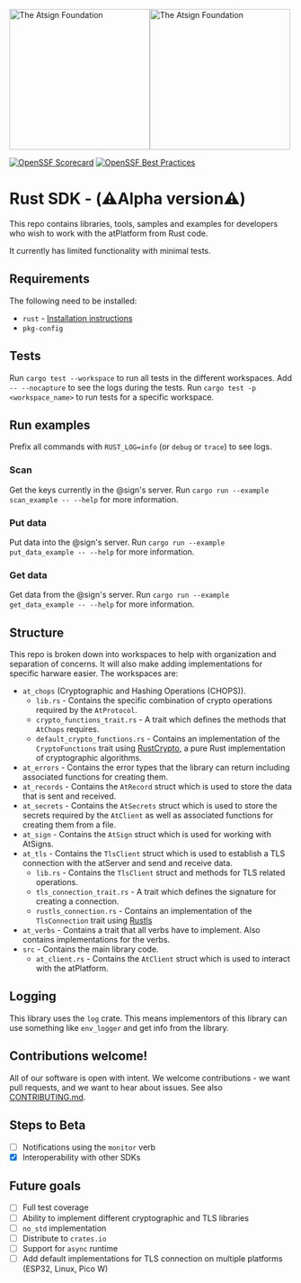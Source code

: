 <a href="https://atsign.com#gh-light-mode-only"><img width=250px src="https://atsign.com/wp-content/uploads/2022/05/atsign-logo-horizontal-color2022.svg#gh-light-mode-only" alt="The Atsign Foundation"></a><a href="https://atsign.com#gh-dark-mode-only"><img width=250px src="https://atsign.com/wp-content/uploads/2023/08/atsign-logo-horizontal-reverse2022-Color.svg#gh-dark-mode-only" alt="The Atsign Foundation"></a>

[![OpenSSF Scorecard](https://api.securityscorecards.dev/projects/github.com/atsign-foundation/at_rust/badge)](https://api.securityscorecards.dev/projects/github.com/atsign-foundation/at_rust)
[![OpenSSF Best Practices](https://www.bestpractices.dev/projects/8148/badge)](https://www.bestpractices.dev/projects/8148)

# Rust SDK - (⚠️Alpha version⚠️)
This repo contains libraries, tools, samples and examples for developers who wish to work with the atPlatform from Rust code.

It currently has limited functionality with minimal tests.

## Requirements
The following need to be installed:
- `rust` - [Installation instructions](https://doc.rust-lang.org/book/ch01-01-installation.html)
- `pkg-config`

## Tests
Run `cargo test --workspace` to run all tests in the different workspaces.
Add `-- --nocapture` to see the logs during the tests.
Run `cargo test -p <workspace_name>` to run tests for a specific workspace.

## Run examples
Prefix all commands with `RUST_LOG=info` (or `debug` or `trace`) to see logs.
### Scan
Get the keys currently in the @sign's server.
Run `cargo run --example scan_example -- --help` for more information.

### Put data
Put data into the @sign's server.
Run `cargo run --example put_data_example -- --help` for more information.

### Get data
Get data from the @sign's server.
Run `cargo run --example get_data_example -- --help` for more information.


## Structure
This repo is broken down into workspaces to help with organization and separation of concerns. It will also make adding implementations for specific harware easier. The workspaces are:
- `at_chops` (Cryptographic and Hashing Operations (CHOPS)).
  - `lib.rs` - Contains the specific combination of crypto operations required by the `AtProtocol`.
  - `crypto_functions_trait.rs` - A trait which defines the methods that `AtChops` requires.
  - `default_crypto_functions.rs` - Contains an implementation of the `CryptoFunctions` trait using [RustCrypto](https://github.com/RustCrypto), a pure Rust implementation of cryptographic algorithms.
- `at_errors` - Contains the error types that the library can return including associated functions for creating them.
- `at_records` - Contains the `AtRecord` struct which is used to store the data that is sent and received.
- `at_secrets` - Contains the `AtSecrets` struct which is used to store the secrets required by the `AtClient` as well as associated functions for creating them from a file.
- `at_sign` - Contains the `AtSign` struct which is used for working with AtSigns.
- `at_tls` - Contains the `TlsClient` struct which is used to establish a TLS connection with the atServer and send and receive data.
  - `lib.rs` - Contains the `TlsClient` struct and methods for TLS related operations.
  - `tls_connection_trait.rs` - A trait which defines the signature for creating a connection.
  - `rustls_connection.rs` - Contains an implementation of the `TlsConnection` trait using [Rustls](https://github.com/rustls/)
- `at_verbs` - Contains a trait that all verbs have to implement. Also contains implementations for the verbs.
- `src` - Contains the main library code.
  - `at_client.rs` - Contains the `AtClient` struct which is used to interact with the atPlatform.

## Logging
This library uses the `log` crate. This means implementors of this library can use something like `env_logger` and get info from the library.

## Contributions welcome!
All of our software is open with intent. We welcome contributions - we want pull requests, and we want to hear about issues. See also [CONTRIBUTING.md](CONTRIBUTING.md).

## Steps to Beta
- [ ] Notifications using the `monitor` verb
- [x] Interoperability with other SDKs

## Future goals
- [ ] Full test coverage
- [ ] Ability to implement different cryptographic and TLS libraries
- [ ] `no_std` implementation
- [ ] Distribute to `crates.io`
- [ ] Support for `async` runtime
- [ ] Add default implementations for TLS connection on multiple platforms (ESP32, Linux, Pico W)
